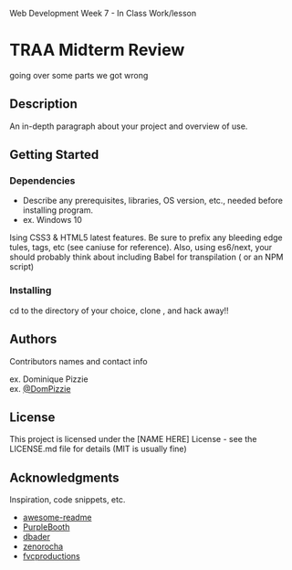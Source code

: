 Web Development Week 7 - In Class Work/lesson

# TRAA Midterm Review

going over some parts we got wrong

## Description

An in-depth paragraph about your project and overview of use.

## Getting Started

### Dependencies

* Describe any prerequisites, libraries, OS version, etc., needed before installing program.
* ex. Windows 10

Ising CSS3 & HTML5 latest features. Be sure to prefix any bleeding edge tules, tags, etc (see caniuse for reference). Also, using es6/next, your should probably think about including Babel for transpilation ( or an NPM script)

### Installing

cd to the directory of your choice, clone , and hack away!!

## Authors

Contributors names and contact info

ex. Dominique Pizzie  
ex. [@DomPizzie](https://twitter.com/dompizzie)



## License

This project is licensed under the [NAME HERE] License - see the LICENSE.md file for details (MIT is usually fine)

## Acknowledgments

Inspiration, code snippets, etc.
* [awesome-readme](https://github.com/matiassingers/awesome-readme)
* [PurpleBooth](https://gist.github.com/PurpleBooth/109311bb0361f32d87a2)
* [dbader](https://github.com/dbader/readme-template)
* [zenorocha](https://gist.github.com/zenorocha/4526327)
* [fvcproductions](https://gist.github.com/fvcproductions/1bfc2d4aecb01a834b46)
